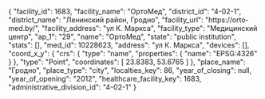 {
    "facility_id": 1683,
    "facility_name": "ОртоМед",
    "district_id": "4-02-1",
    "district_name": "Ленинский район, Гродно",
    "facility_url": "https:\/\/orto-med.by\/",
    "facility_address": "ул К. Маркса",
    "facility_type": "Медицинский центр",
    "ap_1": "29",
    "name": "ОртоМед",
    "state": "public institution",
    "stats": [],
    "med_id": 10228623,
    "address": "ул К. Маркса",
    "devices": [],
    "coord_x_y": {
        "crs": {
            "type": "name",
            "properties": {
                "name": "EPSG:4326"
            }
        },
        "type": "Point",
        "coordinates": [
            23.8383,
            53.6765
        ]
    },
    "place_name": "Гродно",
    "place_type": "city",
    "localties_key": 86,
    "year_of_closing": null,
    "year_of_opening": "2012",
    "healthcare_facility_key": 1683,
    "administrative_division_id": "4-02-1"
}